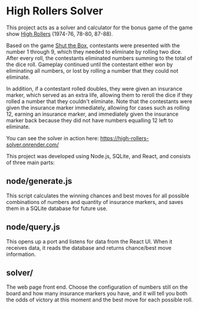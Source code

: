 # High Rollers Solver

This project acts as a solver and calculator for the bonus game of the game show [High Rollers](https://en.wikipedia.org/wiki/High_Rollers) (1974-76, 78-80, 87-88).  

Based on the game [Shut the Box](https://en.wikipedia.org/wiki/Shut_the_box), contestants were presented with the number 1 through 9, which they needed to eliminate by rolling two dice.  After every roll, the contestants eliminated numbers summing to the total of the dice roll.  Gameplay continued until the contestant either won by eliminating all numbers, or lost by rolling a number that they could not eliminate.

In addition, if a contestant rolled doubles, they were given an insurance marker, which served as an extra life, allowing them to reroll the dice if they rolled a number that they couldn't eliminate.  Note that the contestants were given the insurance marker immediately, allowing for cases such as rolling 12, earning an insurance marker, and immediately given the insurance marker back because they did not have numbers equalling 12 left to eliminate.

You can see the solver in action here: https://high-rollers-solver.onrender.com/ 

This project was developed using Node.js, SQLite, and React, and consists of three main parts:

## node/generate.js

This script calculates the winning chances and best moves for all possible combinations of numbers and quantity of insurance markers, and saves them in a SQLite database for future use.

## node/query.js

This opens up a port and listens for data from the React UI.  When it receives data, it reads the database and returns chance/best move information.

## solver/

The web page front end.  Choose the configuration of numbers still on the board and how many insurance markers you have, and it will tell you both the odds of victory at this moment and the best move for each possible roll.

